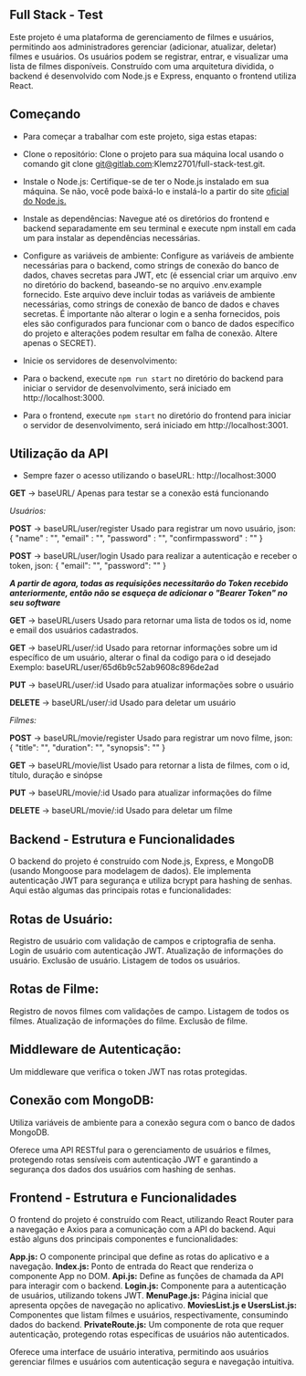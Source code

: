 ## Full Stack - Test

Este projeto é uma plataforma de gerenciamento de filmes e usuários, permitindo aos administradores gerenciar (adicionar, atualizar, deletar) filmes e usuários. Os usuários podem se registrar, entrar, e visualizar uma lista de filmes disponíveis. Construído com uma arquitetura dividida, o backend é desenvolvido com Node.js e Express, enquanto o frontend utiliza React.

## Começando

- Para começar a trabalhar com este projeto, siga estas etapas:

- Clone o repositório: Clone o projeto para sua máquina local usando o comando git clone git@gitlab.com:Klemz2701/full-stack-test.git.

- Instale o Node.js: Certifique-se de ter o Node.js instalado em sua máquina. Se não, você pode baixá-lo e instalá-lo a partir do site [oficial do Node.js.](https://nodejs.org/)

- Instale as dependências: Navegue até os diretórios do frontend e backend separadamente em seu terminal e execute npm install em cada um para instalar as dependências necessárias.

- Configure as variáveis de ambiente: Configure as variáveis de ambiente necessárias para o backend, como strings de conexão do banco de dados, chaves secretas para JWT, etc (é essencial criar um arquivo .env no diretório do backend, baseando-se no arquivo .env.example fornecido. Este arquivo deve incluir todas as variáveis de ambiente necessárias, como strings de conexão de banco de dados e chaves secretas. É importante não alterar o login e a senha fornecidos, pois eles são configurados para funcionar com o banco de dados específico do projeto e alterações podem resultar em falha de conexão. Altere apenas o SECRET).


- Inicie os servidores de desenvolvimento:


- Para o backend, execute `npm run start` no diretório do backend para iniciar o servidor de desenvolvimento, será iniciado em http://localhost:3000.
- Para o frontend, execute `npm start` no diretório do frontend para iniciar o servidor de desenvolvimento, será iniciado em http://localhost:3001.


## Utilização da API
- Sempre fazer o acesso utilizando o baseURL: http://localhost:3000

**GET** -> baseURL/
Apenas para testar se a conexão está funcionando

_Usuários:_

**POST** -> baseURL/user/register
Usado para registrar um novo usuário, json:
{
    "name" : "",
    "email" : "",
    "password" : "",
    "confirmpassword" : ""
}


**POST** -> baseURL/user/login
Usado para realizar a autenticação e receber o token, json:
{
    "email": "",
    "password": ""
}

_**A partir de agora, todas as requisições necessitarão do Token recebido anteriormente, então não se esqueça de adicionar o "Bearer Token" no seu software**_


**GET** -> baseURL/users
Usado para retornar uma lista de todos os id, nome e email dos usuários cadastrados.


**GET** -> baseURL/user/:id
Usado para retornar informações sobre um id específico de um usuário, alterar o final da codigo para o id desejado
Exemplo: baseURL/user/65d6b9c52ab9608c896de2ad


**PUT** -> baseURL/user/:id
Usado para atualizar informações sobre o usuário


**DELETE** -> baseURL/user/:id
Usado para deletar um usuário


_Filmes:_

**POST** -> baseURL/movie/register
Usado para registrar um novo filme, json:
{
    "title": "",
    "duration": "",
    "synopsis": ""
}


**GET** -> baseURL/movie/list
Usado para retornar a lista de filmes, com o id, título, duração e sinópse


**PUT** -> baseURL/movie/:id
Usado para atualizar informações do filme


**DELETE** -> baseURL/movie/:id
Usado para deletar um filme 


## Backend - Estrutura e Funcionalidades

O backend do projeto é construído com Node.js, Express, e MongoDB (usando Mongoose para modelagem de dados). Ele implementa autenticação JWT para segurança e utiliza bcrypt para hashing de senhas. Aqui estão algumas das principais rotas e funcionalidades:

## Rotas de Usuário:
Registro de usuário com validação de campos e criptografia de senha.
Login de usuário com autenticação JWT.
Atualização de informações do usuário.
Exclusão de usuário.
Listagem de todos os usuários.

## Rotas de Filme:
Registro de novos filmes com validações de campo.
Listagem de todos os filmes.
Atualização de informações do filme.
Exclusão de filme.

## Middleware de Autenticação:
Um middleware que verifica o token JWT nas rotas protegidas.

## Conexão com MongoDB:
Utiliza variáveis de ambiente para a conexão segura com o banco de dados MongoDB.

Oferece uma API RESTful para o gerenciamento de usuários e filmes, protegendo rotas sensíveis com autenticação JWT e garantindo a segurança dos dados dos usuários com hashing de senhas.

## Frontend - Estrutura e Funcionalidades
O frontend do projeto é construído com React, utilizando React Router para a navegação e Axios para a comunicação com a API do backend. Aqui estão alguns dos principais componentes e funcionalidades:

**App.js:** O componente principal que define as rotas do aplicativo e a navegação.
**Index.js:** Ponto de entrada do React que renderiza o componente App no DOM.
**Api.js:** Define as funções de chamada da API para interagir com o backend.
**Login.js:** Componente para a autenticação de usuários, utilizando tokens JWT.
**MenuPage.js:** Página inicial que apresenta opções de navegação no aplicativo.
**MoviesList.js e UsersList.js:** Componentes que listam filmes e usuários, respectivamente, consumindo dados do backend.
**PrivateRoute.js:** Um componente de rota que requer autenticação, protegendo rotas específicas de usuários não autenticados.

Oferece uma interface de usuário interativa, permitindo aos usuários gerenciar filmes e usuários com autenticação segura e navegação intuitiva.
